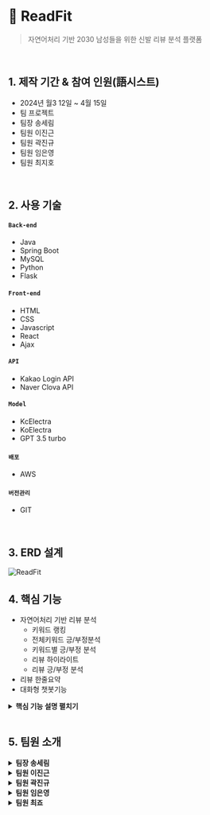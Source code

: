 # :pushpin: ReadFit
> 자연어처리 기반 2030 남성들을 위한 신발 리뷰 분석 플랫폼

</br>

## 1. 제작 기간 & 참여 인원(語시스트)
- 2024년 월3 12일 ~ 4월 15일
- 팀 프로젝트
- 팀장 송세림
- 팀원 이진근
- 팀원 곽진규
- 팀원 임은영
- 팀원 최지호

</br>

## 2. 사용 기술
#### `Back-end`
  - Java 
  - Spring Boot
  - MySQL 
  - Python 
  - Flask  
#### `Front-end`
  - HTML
  - CSS
  - Javascript
  - React
  - Ajax
#### `API`
  - Kakao Login API
  - Naver Clova API
#### `Model`
  - KcElectra
  - KoElectra
  - GPT 3.5 turbo
#### `배포`
  - AWS
#### `버전관리`
  - GIT
</br>

## 3. ERD 설계
![ReadFit](https://github.com/illhanunjung/ReadFit/assets/144203058/59f6baa1-3414-4803-a475-5246160864bd)


## 4. 핵심 기능
- 자연어처리 기반 리뷰 분석
  - 키워드 랭킹
  - 전체키워드 긍/부정분석
  - 키워드별 긍/부정 분석
  - 리뷰 하이라이트
  - 리뷰 긍/부정 분석
- 리뷰 한줄요약
- 대화형 챗봇기능

<details>
<summary><b>핵심 기능 설명 펼치기</b></summary>
<div markdown="1">

### 4.1. 전체 흐름
![시스템 아키텍쳐](https://github.com/illhanunjung/ReadFit/assets/144203058/ea1b12b8-ca1e-46de-ba1a-60820fcdcfe6)
<br>

### 4.2 키워드 랭킹
![image](https://github.com/illhanunjung/ReadFit/assets/144203058/a5a43b60-3735-4314-a872-dc36e8444217)
 <br>
[코드 확인](https://github.com/illhanunjung/ReadFit-frontend/blob/main/src/components/PieChart.js)
- 데이터 처리
  - 제공된 data에서 keywordName을 labels로, totalCount를 dataValues로 추출합니다.
  - 모든 키워드의 총계를 계산하여 차트에서 퍼센트 값을 계산합니다.
- 차트 구성
  - labels와 데이터 세트를 포함하는 chartData 객체를 설정합니다. 데이터 세트에는 키워드 수와 시각적 차별화를 위한 미리 정의된 배경색이 포함됩니다.
  - 파이 차트에 대한 options을 정의하는데, 여기에는 다음이 포함됩니다:
  - 반응형 및 종횡비 설정을 위한 구성.
  - 데이터 레이블을 스타일링하고 포맷팅하기 위한 datalabels 플러그인 설정. 레이블은 포매터 함수를 사용하여 키워드 이름과 그것의 총계 대비 백분율을 보여줍니다.
  - 레이블 상자의 모양과 위치를 조정하는 범례 설정.
- 렌더링
  - UI 구조화를 개선하기 위해 Card 컴포넌트 안에 Pie 차트를 렌더링합니다. 레이아웃을 반응형으로 관리하기 위해 React Bootstrap의 Container, Row, Col을 사용합니다.
  - 차트의 크기는 일관성을 유지하기 위해 명시적으로 설정됩니다.
<br>

### 4.3 전체키워드 긍/부정분석
![image](https://github.com/illhanunjung/ReadFit/assets/144203058/04e148d4-fc45-4ffc-b21a-98f592617741)

 <br>
[코드 확인](https://github.com/illhanunjung/ReadFit-frontend/blob/main/src/pages/Rboard.js)
- 업로드 예정
<br>

### 4.4 키워드별 긍/부정 분석
![image](https://github.com/illhanunjung/ReadFit/assets/144203058/36f4d8d9-2123-4134-b6c2-2d682a0d86d5)
<br>
[코드 확인](https://github.com/illhanunjung/ReadFit-frontend/blob/main/src/pages/Rboard.js)
- 업로드 예정
<br>

### 4.5 리뷰 하이라이트
![image](https://github.com/illhanunjung/ReadFit/assets/144203058/036c888e-21ed-4c5a-a9e9-ab584b432314)
<br>
[코드 확인]()
- 업로드 예정
<br>

### 4.6 리뷰 긍/부정 분석
<img width="491" alt="image" src="https://github.com/illhanunjung/ReadFit/assets/144203058/f599af79-a1bf-4345-988f-7a73a286c9dd">
<br>
[코드 확인]()
- 업로드 예정
<br>

### 4.7 리뷰 한줄요약
![image](https://github.com/illhanunjung/ReadFit/assets/144203058/50ccd14f-13c0-48d1-8f92-06ae46dd15d9)
<br>
[코드 확인](https://github.com/illhanunjung/ReadFit-frontend/blob/main/src/components/ReviewCard.js)
- 인코딩 설정
  -  파이썬 스크립트의 인코딩을 UTF-8로 설정하여 다양한 문자를 올바르게 처리할 수 있습니다.
- 모듈 임포트와 API 설정
  - sys 모듈을 사용하여 표준 출력의 인코딩을 재설정합니다.
  - PyKakao에서 KoGPT를 임포트하고, 인증 키를 사용하여 API 인스턴스를 초기화합니다.
- 입력 처리
  - 사용자의 입력을 sys.argv[1]을 통해 받습니다. 이는 커맨드 라인에서 스크립트를 실행할 때 제공된 첫 번째 인자입니다.
  - 입력받은 리뷰에서 특수 문자('#'과 줄바꿈)를 제거합니다.
- GPT 요청 생성
  - 수정된 리뷰 텍스트를 포함하는 요약 요청을 생성합니다.
  - prompt 변수를 사용하여 KoGPT에 전달할 질의를 설정합니다.
- API 호출 및 결과 출력:
  - KoGPT의 generate 함수를 호출하여 생성된 요약을 가져옵니다.
  - max_tokens와 top_p를 설정하여 생성 결과의 길이와 생성될 토큰들의 확률을 조절합니다.
  - 결과를 콘솔에 출력합니다.
<br>

### 4.8 대화형 챗봇기능
![image](https://github.com/illhanunjung/ReadFit/assets/144203058/82d21d3e-9373-47b1-854c-0c670906281e)
<br>
[코드 확인](https://github.com/illhanunjung/ReadFit-frontend/blob/main/src/server/app.py)
- Flask App 설정: CORS를 활성화하고, Flask 애플리케이션을 구성합니다.
- MySQL 데이터베이스 상호작용: 사용자 질문에 따라 적절한 SQL 쿼리를 생성하고 실행합니다. 쿼리 결과는 JSON 형태로 클라이언트에 전송됩니다.
- LangChain 및 RetrievalQA: 질문을 처리하고 적합한 SQL 쿼리를 생성하기 위해 LangChain과 RetrievalQA 체인을 사용하여 사용자의 자연어 질문을 SQL 쿼리로 변환하는 과정을 자동화합니다.
- ChatBot: react-simple-chatbot 라이브러리를 사용하여 사용자 입력을 받고, 다양한 스텝을 통해 질문과 답변을 처리합니다.
- SaveUserInput: 사용자의 모든 입력과 봇의 대답을 저장하는 기능을 수행합니다. 입력은 로컬 스토리지의 mem_id와 세션 번호를 사용하여 서버에 전송됩니다.
- DisplayResults: 사용자의 질문에 대한 응답을 처리하고, 응답 데이터에 따라 결과를 보여주는 컴포넌트입니다.
- ConversationPage: 대화 페이지 전체를 구성하며, 대화의 세부 사항을 관리하고 대화를 초기화하는 기능을 포함합니다.
<br>

</div>
</details>

</br>
 
## 5. 팀원 소개

<details>
<summary><b>팀장 송세림</b></summary>
<div markdown="1">

#### `Front-End`
 - 관리자 페이지
#### `Back-end`
 - 회원관리 기능
 - 댓글관리 기능
 - 게시글 관리 기능
 - 관리자 로그인 기능
 - 회원가입 기능
 - Kakao login API
  #### `Modeling`
- RAG 구조를 활용한 LLM (gpt3.5)모델 챗봇 개발
- Transformer Kc-ELECTRA 모델 활용 키워드 분석모델 개발
  #### `설계`
 - 시스템 아키텍쳐 
 - 테이블 명세
 - 서비스 흐름도
 - DB구축, 관
 - 데이터 등록
   #### `배포`
 - AWS EC2를 사용하여 배포
   #### `PM`
 - GIT 
 - 일정관리
</div>
</details> 

<details>
<summary><b>팀원 이진근</b></summary>
<div markdown="1">
  
#### `Front-End`
- 피그마 및 리액트를 활용한 반응형 웹
- 웰컴 페이지 구현
- 메인 페이지 구현
- 카테고리 페이지 구현
- 카테고리 상세 페이지 구현
- 커뮤니티 페이지 구현
- 커뮤니티 글 작성 페이지 구현
- 커뮤니티 상세페이지 구현 
- 로그인 페이지 구현
- 챗봇 페이지  구현
- 챗봇 대화리스트 페이지 구현
- 회원가입 페이지 구현


#### `Back-end`
- 메인페이지 카테고리별 TOP10 기능 구현
- 메인 페이지 카테고리별 키워드 랭킹 PIE-CHART 기능 구현 
- 스프링 부트  MYSQL DB연동
- 스프링 부트 리액트 연동
- 카테고리페이지 1차,2차카테고리 클릭시 클릭한 카테고리별 정보표시 
- 카테고리 검색기능 구현
- 카테고리 관심상품 기능 구현
- 카테고리 테이블 기능 구현
- 커뮤니티 기능 구현
- 챗봇 대화 데이터 저장 및 대화 데이터 불러오기 기능 구현


</div>
</details>

<details>
<summary><b>팀원 곽진규</b></summary>
<div markdown="1">
  
#### `Front-End`

#### `Back-end`

</div>
</details>

<details>
<summary><b>팀원 임은영</b></summary>
<div markdown="1">
  
#### `Front-End`
- 프로필 페이지


#### `Back-end`
- 로그인 기능
- 프로필 사진, 개인정보 변경 기능
- 프로필 페이지 관심상품 관리
- 프로필 페이지 관심상품 긍부정
- 메인페이지 관심상품 TOP3 기능

#### `Modeling`
- RAG 구조를 활용한 LLM (gpt3.5)모델 챗봇 개발
- Transformer Kc-ELECTRA 모델 활용 키워드 분석모델 개발
- Transformer Ko-ELECTRA 모델 활용 긍/부정 분석모델 개발

#### `설계`
- 유스케이스
- 빅데이터분석정의서

#### `배포`
- AWS EC2를 사용하여 배포
 
</div>
</details>


<details>
<summary><b>팀원 최죠</b></summary>
<div markdown="1">
  
#### `Front-End`


#### `Back-end`

</div>
</details>

